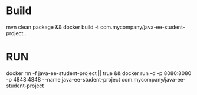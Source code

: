 # Build
mvn clean package && docker build -t com.mycompany/java-ee-student-project .

# RUN

docker rm -f java-ee-student-project || true && docker run -d -p 8080:8080 -p 4848:4848 --name java-ee-student-project com.mycompany/java-ee-student-project 